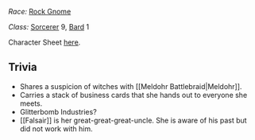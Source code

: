 *Race:* [Rock Gnome](http://dnd5e.wikidot.com/gnome)

*Class:* [Sorcerer](http://dnd5e.wikidot.com/sorcerer) 9, [Bard](http://dnd5e.wikidot.com/bard) 1

Character Sheet [here](https://www.dndbeyond.com/characters/109837133).

## Trivia
+ Shares a suspicion of witches with [[Meldohr Battlebraid|Meldohr]].
+ Carries a stack of business cards that she hands out to everyone she meets.
+ Glitterbomb Industries?
+ [[Falsair]] is her great-great-great-uncle. She is aware of his past but did not work with him.